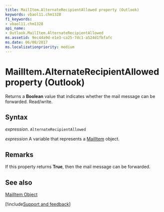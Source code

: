 ```yaml
---
title: MailItem.AlternateRecipientAllowed property (Outlook)
keywords: vbaol11.chm1328
f1_keywords:
- vbaol11.chm1328
api_name:
- Outlook.MailItem.AlternateRecipientAllowed
ms.assetid: 9ec44a9d-e1e3-ca25-7dc1-a524d1fbfafc
ms.date: 06/08/2017
ms.localizationpriority: medium
---
```



# MailItem.AlternateRecipientAllowed property (Outlook)

Returns a **Boolean** value that indicates whether the mail message can be forwarded. Read/write.


## Syntax

_expression_. `AlternateRecipientAllowed`

_expression_ A variable that represents a [MailItem](Outlook.MailItem.md) object.


## Remarks

If this property returns **True**, then the mail message can be forwarded.


## See also


[MailItem Object](Outlook.MailItem.md)

[!include[Support and feedback](~/includes/feedback-boilerplate.md)]